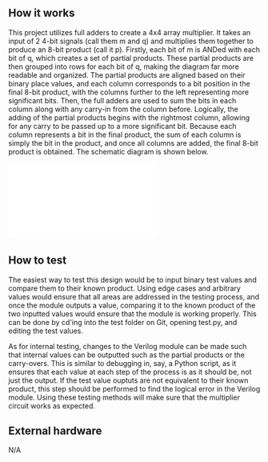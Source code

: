 <!---

This file is used to generate your project datasheet. Please fill in the information below and delete any unused
sections.

You can also include images in this folder and reference them in the markdown. Each image must be less than
512 kb in size, and the combined size of all images must be less than 1 MB.
-->

## How it works

This project utilizes full adders to create a 4x4 array multiplier. It takes an input of 2 4-bit signals (call them m and q) and multiplies them together to produce an 8-bit product (call it p). Firstly, each bit of m is ANDed with each bit of q, which creates a set of partial products. These partial products are then grouped into rows for each bit of q, making the diagram far more readable and organized. The partial products are aligned based on their binary place values, and each column corresponds to a bit position in the final 8-bit product, with the columns further to the left representing more significant bits. Then, the full adders are used to sum the bits in each column along with any carry-in from the column before. Logically, the adding of the partial products begins with the rightmost column, allowing for any carry to be passed up to a more significant bit. Because each column represents a bit in the final product, the sum of each column is simply the bit in the product, and once all columns are added, the final 8-bit product is obtained. The schematic diagram is shown below.

![Array Multiplier](4x4_mult.pdf)

## How to test

The easiest way to test this design would be to input binary test values and compare them to their known product. Using edge cases and arbitrary values would ensure that all areas are addressed in the testing process, and once the module outputs a value, comparing it to the known product of the two inputted values would ensure that the module is working properly. This can be done by cd'ing into the test folder on Git, opening test.py, and editing the test values.

As for internal testing, changes to the Verilog module can be made such that internal values can be outputted such as the partial products or the carry-overs. This is similar to debugging in, say, a Python script, as it ensures that each value at each step of the process is as it should be, not just the output. If the test value ouptuts are not equivalent to their known product, this step should be performed to find the logical error in the Verilog module. Using these testing methods will make sure that the multiplier circuit works as expected.

## External hardware

N/A
